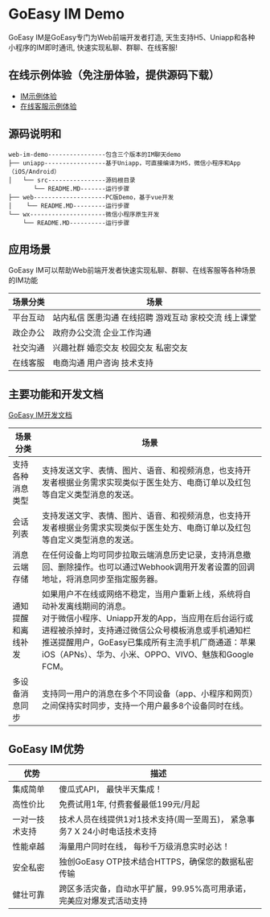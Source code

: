 # GoEasy IM Demo

GoEasy IM是GoEasy专门为Web前端开发者打造, 天生支持H5、Uniapp和各种小程序的IM即时通讯, 快速实现私聊、群聊、在线客服!

## 在线示例体验（免注册体验，提供源码下载）
* [IM示例体验](https://baidu.com)
* [在线客服示例体验](https://baidu.com)


## 源码说明和

````
web-im-demo----------------包含三个版本的IM聊天demo
├── uniapp-----------------基于Uniapp，可直接编译为H5，微信小程序和App（iOS/Android）
│   └── src----------------源码根目录  
       └── README.MD-------运行步骤
├── web--------------------PC版Demo，基于vue开发   
│    └── README.MD---------运行步骤
└── wx---------------------微信小程序原生开发
    └── README.MD----------运行步骤
````


## 应用场景
GoEasy IM可以帮助Web前端开发者快速实现私聊、群聊、在线客服等各种场景的IM功能

| 场景分类    | 场景     |
|---------|--------|
| 平台互动  | 站内私信  医患沟通 在线招聘   游戏互动  家校交流   线上课堂  |
| 政企办公  | 政府办公交流  企业工作沟通  |
| 社交沟通 | 兴趣社群   婚恋交友  校园交友  私密交友 |
| 在线客服 | 电商沟通 用户咨询 技术支持 |



## 主要功能和开发文档

[GoEasy IM开发文档](http://localhost:3000/2.x/im)

| 场景分类    | 场景     |
|---------|--------|
| 支持各种消息类型  | 支持发送文字、表情、图片、语音、和视频消息，也支持开发者根据业务需求实现类似于医生处方、电商订单以及红包等自定义类型消息的发送。 |
| 会话列表  | 支持发送文字、表情、图片、语音、和视频消息，也支持开发者根据业务需求实现类似于医生处方、电商订单以及红包等自定义类型消息的发送。|
| 消息云端存储 | 在任何设备上均可同步拉取云端消息历史记录，支持消息撤回、删除操作。也可以通过Webhook调用开发者设置的回调地址，将消息同步至指定服务器。 |
| 通知提醒和离线补发 | 如果用户不在线或网络不稳定，当用户重新上线，系统将自动补发离线期间的消息。<br/>对于微信小程序、Uniapp开发的App，当应用在后台运行或进程被杀掉时，支持通过微信公众号模板消息或手机通知栏推送提醒用户，GoEasy已集成所有主流手机厂商通道：苹果iOS（APNs）、华为、小米、OPPO、VIVO、魅族和Google FCM。 |
| 多设备消息同步 | 支持同一用户的消息在多个不同设备（app、小程序和网页）之间保持实时同步，支持一个用户最多8个设备同时在线。 |



## GoEasy IM优势

| 优势   | 描述                                  |
|------|-------------------------------------|
| 集成简单 | 傻瓜式API， 最快半天集成！  |
| 高性价比 | 免费试用1年, 付费套餐最低199元/月起      |
| 一对一技术支持 | 技术人员在线提供1对1技术支持(周一至周五)， 紧急事务7 X 24小时电话技术支持             |
| 性能卓越 | 海量用户同时在线， 每秒千万级消息实时必达！                      |
| 安全私密 |独创GoEasy OTP技术结合HTTPS，确保您的数据私密传输|
| 健壮可靠 |跨区多活灾备，自动水平扩展，99.95%高可用承诺，完美应对爆发式活动支持|




